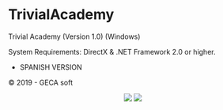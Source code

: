 # TrivialAcademy

Trivial Academy (Version 1.0) (Windows)

System Requirements: DirectX & .NET Framework 2.0 or higher.

- SPANISH VERSION

© 2019 - GECA soft


<p align="center">
  <img src="https://i.imgur.com/AVF3peN.png" >
  <img src="https://i.imgur.com/J8PvZe5.png" >
</p>


